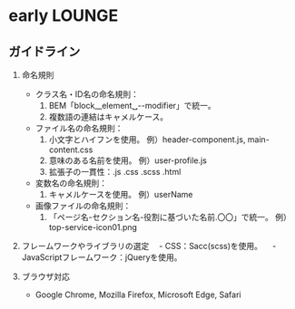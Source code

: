 # early LOUNGE
## ガイドライン
1. 命名規則
   - クラス名・ID名の命名規則：
     1. BEM「block__element␣--modifier」で統一。
     2. 複数語の連結はキャメルケース。
   - ファイル名の命名規則：
     1. 小文字とハイフンを使用。 例）header-component.js, main-content.css
     2. 意味のある名前を使用。 例）user-profile.js
     3. 拡張子の一貫性：.js .css .scss .html
   - 変数名の命名規則：
     1. キャメルケースを使用。 例）userName
   - 画像ファイルの命名規則：
     1. 「ページ名-セクション名-役割に基づいた名前.〇〇」で統一。 例）top-service-icon01.png

2. フレームワークやライブラリの選定
　- CSS：Sacc(scss)を使用。
　- JavaScriptフレームワーク：jQueryを使用。

3. ブラウザ対応
   - Google Chrome, Mozilla Firefox, Microsoft Edge, Safari
